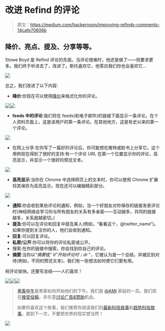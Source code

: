 # 改进 Refind 的评论

> 原文：<https://medium.com/hackernoon/improving-refinds-comments-14cafe70606b>

## 降价、亮点、提及、分享等等。

Stowe Boyd 是 Refind 评论的先驱。当评论很难时，他还是做了——但要求更多。我们终于听进去了，改进了。斯托喜欢它，他答应我们你也会喜欢它…

![](img/f9ff86ba3bdce61cd4441cbf9775034a.png)

总之，我们改进了以下内容:

*   **降价**:你现在可以使用[降价](https://daringfireball.net/projects/markdown/)来格式化你的评论。

![](img/67938b8a065a54e1a0dc885644f7d5fd.png)![](img/0e4c20da7ef6f7384de3becfeaef22d1.png)

*   **feeds 中的评论**:我们将在 feeds(和电子邮件)的链接下面显示一条评论。在个人资料页面上，这是该用户的第一条评论。在其他地方，这是有史以来的第一个评论。

![](img/ca202881ba73fa190a0951aa33100468.png)

*   在网上分享:在你写了一篇好的评论后，你可能想在推特或脸书上分享它。这个用例现在得到了很好的支持:有一个评论 URL 在第一个位置显示你的评论，高亮显示，并显示一个很好的预览文本。

![](img/b935c2604713bbe6a7fbdeee54e65177.png)

*   **高亮显示**:当你在 Chrome 中选择网页上的文本时，你可以使用 Chrome 扩展将其保存为高亮显示。现在还可以编辑精彩部分。

![](img/1cb58dde89a637890c49862816861aea.png)

*   **通知**:你会收到某些评论的通知，例如，当一个好朋友对你保存的链接发表评论时(神经网络会学习你与所有朋友的关系有多亲密——互动越多，共同的链接越多，关系就越密切。)
*   **提及**:你可以在评论和回复中提及某人(例如，“看看这个，@twitter_name”)。如果你提到关注你的人，他们会收到通知。
*   **回复**:可以回复评论。
*   **私密/公开**:你可以将你的评论私密或公开。
*   搜索:在你的链接中搜索，你会找到你自己的评论。
*   **摘要**:当你以“*摘要*或“ *tl”开始评论时；dr* ”，它被认为是一个总结，并被区别对待(例如，不同的预览文本)，我们有一些想法如何使它们更有用。

祝评论愉快。还要写总结——人们喜欢！

[![](img/50ef4044ecd4e250b5d50f368b775d38.png)](http://bit.ly/HackernoonFB)[![](img/979d9a46439d5aebbdcdca574e21dc81.png)](https://goo.gl/k7XYbx)[![](img/2930ba6bd2c12218fdbbf7e02c8746ff.png)](https://goo.gl/4ofytp)

> [黑客中午](http://bit.ly/Hackernoon)是黑客如何开始他们的下午。我们是 [@AMI](http://bit.ly/atAMIatAMI) 家庭的一员。我们现在[接受投稿](http://bit.ly/hackernoonsubmission)，并乐意[讨论广告&赞助](mailto:partners@amipublications.com)机会。
> 
> 如果你喜欢这个故事，我们推荐你阅读我们的[最新科技故事](http://bit.ly/hackernoonlatestt)和[趋势科技故事](https://hackernoon.com/trending)。直到下一次，不要把世界的现实想当然！

![](img/be0ca55ba73a573dce11effb2ee80d56.png)